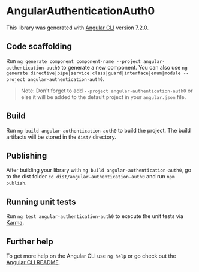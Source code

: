 # AngularAuthenticationAuth0

This library was generated with [Angular CLI](https://github.com/angular/angular-cli) version 7.2.0.

## Code scaffolding

Run `ng generate component component-name --project angular-authentication-auth0` to generate a new component. You can also use `ng generate directive|pipe|service|class|guard|interface|enum|module --project angular-authentication-auth0`.

> Note: Don't forget to add `--project angular-authentication-auth0` or else it will be added to the default project in your `angular.json` file.

## Build

Run `ng build angular-authentication-auth0` to build the project. The build artifacts will be stored in the `dist/` directory.

## Publishing

After building your library with `ng build angular-authentication-auth0`, go to the dist folder `cd dist/angular-authentication-auth0` and run `npm publish`.

## Running unit tests

Run `ng test angular-authentication-auth0` to execute the unit tests via [Karma](https://karma-runner.github.io).

## Further help

To get more help on the Angular CLI use `ng help` or go check out the [Angular CLI README](https://github.com/angular/angular-cli/blob/master/README.md).
